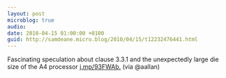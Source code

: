 ```yaml
---
layout: post
microblog: true
audio: 
date: 2010-04-15 01:00:00 +0100
guid: http://samdeane.micro.blog/2010/04/15/t12232476441.html
---
```

Fascinating speculation about clause 3.3.1 and the unexpectedly large die size of the A4 processor [j.mp/93FWAb.](http://j.mp/93FWAb.) (via @aallan)
